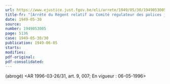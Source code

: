 ```yaml
---
url: https://www.ejustice.just.fgov.be/eli/arrete/1949/05/30/1949053005/justel
title-fr: "[Arrêté du Régent relatif au Comité régulateur des polices judiciaires des parquets.] <AR 21-02-1956, art. 35, § 3> (NOTE : Consultation des versions antérieures à partir du 01-01-1990 et mise à jour au 26-04-1996.)"
date: 1949-05-30
source:
number: 1949053005
page: 5136
case: 1949-05-30/30
publication: 1949-06-05
starts:
modifies:
pdf-original:
pdf-consolidated:
---
```


(abrogé) <AR 1996-03-26/31, art. 9, 007;  En vigueur :  06-05-1996>
